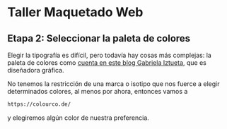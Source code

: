 # Taller Maquetado Web

## Etapa 2: Seleccionar la paleta de colores

Elegir la tipografía es difícil, pero todavía hay cosas más complejas: la paleta de colores como [cuenta en este blog Gabriela Iztueta](https://blog.10pines.com/2016/07/11/a-little-bit-of-color/), que es diseñadora gráfica.

No tenemos la restricción de una marca o isotipo que nos fuerce a elegir determinados colores, al menos por ahora, entonces vamos a

```html
https://colourco.de/
```

y elegiremos algún color de nuestra preferencia.

